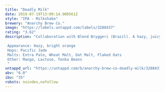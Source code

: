 ```yaml
---
title: "Deadly Milk"
date: 2019-07-19T13:09:14.900561Z
style: "IPA - Milkshake"
brewery: "Anarchy Brew Co."
image: "https://labels.untappd.com/labels/3288437"
rating: "3.62"
description: "Collaboration with Blend Bryggeri (Brazil). A hazy, juicy IPA, packed with mango, with a clean, medium bitterness. Not suitable for vegans, due to the lactose addition.  Appearance: Hazy, bright orange Hops: Pacific Jade Malts: Extra Pale, Wheat Malt, Oat Malt, Flaked Oats Other: Mango, Lactose, Tonka Beans "
untappd_url: "https://untappd.com/b/anarchy-brew-co-deadly-milk/3288437"
abv: "6.0"
ibu: "35"
robots: noindex,nofollow
---
```

